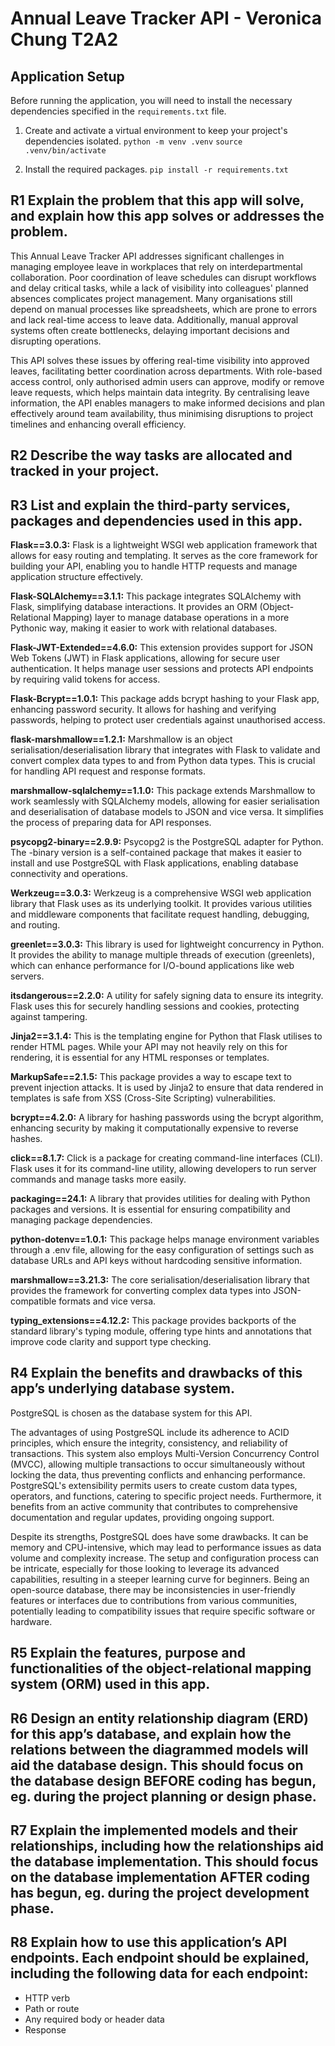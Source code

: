 # Annual Leave Tracker API - Veronica Chung T2A2

## Application Setup
Before running the application, you will need to install the necessary dependencies specified in the `requirements.txt` file.

1. Create and activate a virtual environment to keep your project's dependencies isolated.
`python -m venv .venv`
`source .venv/bin/activate`

2. Install the required packages.
`pip install -r requirements.txt`

## R1 Explain the problem that this app will solve, and explain how this app solves or addresses the problem.
This Annual Leave Tracker API addresses significant challenges in managing employee leave in workplaces that rely on interdepartmental collaboration. Poor coordination of leave schedules can disrupt workflows and delay critical tasks, while a lack of visibility into colleagues' planned absences complicates project management. Many organisations still depend on manual processes like spreadsheets, which are prone to errors and lack real-time access to leave data. Additionally, manual approval systems often create bottlenecks, delaying important decisions and disrupting operations.

This API solves these issues by offering real-time visibility into approved leaves, facilitating better coordination across departments. With role-based access control, only authorised admin users can approve, modify or remove leave requests, which helps maintain data integrity. By centralising leave information, the API enables managers to make informed decisions and plan effectively around team availability, thus minimising disruptions to project timelines and enhancing overall efficiency.

## R2 Describe the way tasks are allocated and tracked in your project.


## R3 List and explain the third-party services, packages and dependencies used in this app.

**Flask==3.0.3:** Flask is a lightweight WSGI web application framework that allows for easy routing and templating. It serves as the core framework for building your API, enabling you to handle HTTP requests and manage application structure effectively.

**Flask-SQLAlchemy==3.1.1:** This package integrates SQLAlchemy with Flask, simplifying database interactions. It provides an ORM (Object-Relational Mapping) layer to manage database operations in a more Pythonic way, making it easier to work with relational databases.

**Flask-JWT-Extended==4.6.0:** This extension provides support for JSON Web Tokens (JWT) in Flask applications, allowing for secure user authentication. It helps manage user sessions and protects API endpoints by requiring valid tokens for access.

**Flask-Bcrypt==1.0.1:** This package adds bcrypt hashing to your Flask app, enhancing password security. It allows for hashing and verifying passwords, helping to protect user credentials against unauthorised access.

**flask-marshmallow==1.2.1:** Marshmallow is an object serialisation/deserialisation library that integrates with Flask to validate and convert complex data types to and from Python data types. This is crucial for handling API request and response formats.

**marshmallow-sqlalchemy==1.1.0:** This package extends Marshmallow to work seamlessly with SQLAlchemy models, allowing for easier serialisation and deserialisation of database models to JSON and vice versa. It simplifies the process of preparing data for API responses.

**psycopg2-binary==2.9.9:** Psycopg2 is the PostgreSQL adapter for Python. The -binary version is a self-contained package that makes it easier to install and use PostgreSQL with Flask applications, enabling database connectivity and operations.

**Werkzeug==3.0.3:** Werkzeug is a comprehensive WSGI web application library that Flask uses as its underlying toolkit. It provides various utilities and middleware components that facilitate request handling, debugging, and routing.

**greenlet==3.0.3:** This library is used for lightweight concurrency in Python. It provides the ability to manage multiple threads of execution (greenlets), which can enhance performance for I/O-bound applications like web servers.

**itsdangerous==2.2.0:** A utility for safely signing data to ensure its integrity. Flask uses this for securely handling sessions and cookies, protecting against tampering.

**Jinja2==3.1.4:** This is the templating engine for Python that Flask utilises to render HTML pages. While your API may not heavily rely on this for rendering, it is essential for any HTML responses or templates.

**MarkupSafe==2.1.5:** This package provides a way to escape text to prevent injection attacks. It is used by Jinja2 to ensure that data rendered in templates is safe from XSS (Cross-Site Scripting) vulnerabilities.

**bcrypt==4.2.0:** A library for hashing passwords using the bcrypt algorithm, enhancing security by making it computationally expensive to reverse hashes.

**click==8.1.7:** Click is a package for creating command-line interfaces (CLI). Flask uses it for its command-line utility, allowing developers to run server commands and manage tasks more easily.

**packaging==24.1:** A library that provides utilities for dealing with Python packages and versions. It is essential for ensuring compatibility and managing package dependencies.

**python-dotenv==1.0.1:** This package helps manage environment variables through a .env file, allowing for the easy configuration of settings such as database URLs and API keys without hardcoding sensitive information.

**marshmallow==3.21.3:** The core serialisation/deserialisation library that provides the framework for converting complex data types into JSON-compatible formats and vice versa.

**typing_extensions==4.12.2:** This package provides backports of the standard library's typing module, offering type hints and annotations that improve code clarity and support type checking.

## R4 Explain the benefits and drawbacks of this app’s underlying database system.
PostgreSQL is chosen as the database system for this API.

The advantages of using PostgreSQL include its adherence to ACID principles, which ensure the integrity, consistency, and reliability of transactions. This system also employs Multi-Version Concurrency Control (MVCC), allowing multiple transactions to occur simultaneously without locking the data, thus preventing conflicts and enhancing performance. PostgreSQL's extensibility permits users to create custom data types, operators, and functions, catering to specific project needs. Furthermore, it benefits from an active community that contributes to comprehensive documentation and regular updates, providing ongoing support.

Despite its strengths, PostgreSQL does have some drawbacks. It can be memory and CPU-intensive, which may lead to performance issues as data volume and complexity increase. The setup and configuration process can be intricate, especially for those looking to leverage its advanced capabilities, resulting in a steeper learning curve for beginners. Being an open-source database, there may be inconsistencies in user-friendly features or interfaces due to contributions from various communities, potentially leading to compatibility issues that require specific software or hardware.

## R5 Explain the features, purpose and functionalities of the object-relational mapping system (ORM) used in this app.


## R6 Design an entity relationship diagram (ERD) for this app’s database, and explain how the relations between the diagrammed models will aid the database design. This should focus on the database design BEFORE coding has begun, eg. during the project planning or design phase.


## R7 Explain the implemented models and their relationships, including how the relationships aid the database implementation. This should focus on the database implementation AFTER coding has begun, eg. during the project development phase.


## R8 Explain how to use this application’s API endpoints. Each endpoint should be explained, including the following data for each endpoint:
* HTTP verb
* Path or route
* Any required body or header data
* Response

